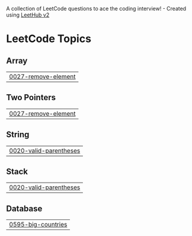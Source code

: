A collection of LeetCode questions to ace the coding interview! - Created using [LeetHub v2](https://github.com/arunbhardwaj/LeetHub-2.0)
<!---LeetCode Topics Start-->
# LeetCode Topics
## Array
|  |
| ------- |
| [0027-remove-element](https://github.com/Kanhaiya-Kuche19/LeetCode/tree/master/0027-remove-element) |
## Two Pointers
|  |
| ------- |
| [0027-remove-element](https://github.com/Kanhaiya-Kuche19/LeetCode/tree/master/0027-remove-element) |
## String
|  |
| ------- |
| [0020-valid-parentheses](https://github.com/Kanhaiya-Kuche19/LeetCode/tree/master/0020-valid-parentheses) |
## Stack
|  |
| ------- |
| [0020-valid-parentheses](https://github.com/Kanhaiya-Kuche19/LeetCode/tree/master/0020-valid-parentheses) |
## Database
|  |
| ------- |
| [0595-big-countries](https://github.com/Kanhaiya-Kuche19/LeetCode/tree/master/0595-big-countries) |
<!---LeetCode Topics End-->